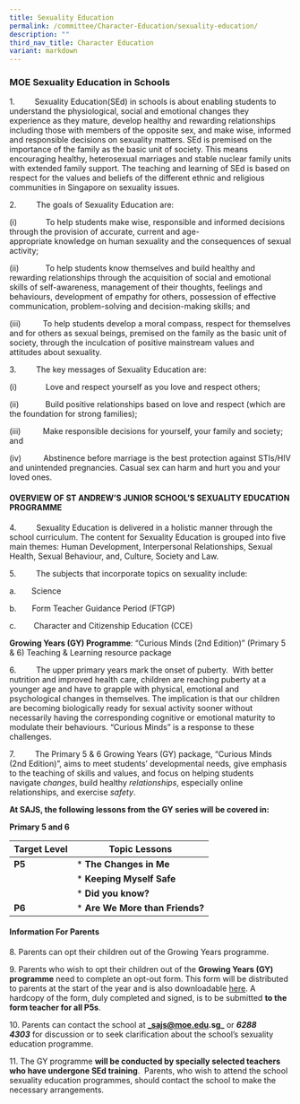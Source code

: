 ```yaml
---
title: Sexuality Education
permalink: /committee/Character-Education/sexuality-education/
description: ""
third_nav_title: Character Education
variant: markdown
---
```

### MOE Sexuality Education in Schools

1.         Sexuality Education(SEd) in schools is about enabling students to understand the physiological, social and emotional changes they experience as they mature, develop healthy and rewarding relationships including those with members of the opposite sex, and make wise, informed and responsible decisions on sexuality matters. SEd is premised on the importance of the family as the basic unit of society. This means encouraging healthy, heterosexual marriages and stable nuclear family units with extended family support. The teaching and learning of SEd is based on respect for the values and beliefs of the different ethnic and religious communities in Singapore on sexuality issues.  

2.         The goals of Sexuality Education are:

(i)             To help students make wise, responsible and informed decisions through the provision of accurate, current and age-appropriate knowledge on human sexuality and the consequences of sexual activity;

(ii)            To help students know themselves and build healthy and rewarding relationships through the acquisition of social and emotional skills of self-awareness, management of their thoughts, feelings and behaviours, development of empathy for others, possession of effective communication, problem-solving and decision-making skills; and

(iii)          To help students develop a moral compass, respect for themselves and for others as sexual beings, premised on the family as the basic unit of society, through the inculcation of positive mainstream values and attitudes about sexuality.

3.         The key messages of Sexuality Education are:

(i)             Love and respect yourself as you love and respect others;

(ii)            Build positive relationships based on love and respect (which are the foundation for strong families);

(iii)          Make responsible decisions for yourself, your family and society; and

(iv)          Abstinence before marriage is the best protection against STIs/HIV and unintended pregnancies. Casual sex can harm and hurt you and your loved ones.

  

#### OVERVIEW OF ST ANDREW’S JUNIOR SCHOOL’S SEXUALITY EDUCATION PROGRAMME

  

4.         Sexuality Education is delivered in a holistic manner through the school curriculum. The content for Sexuality Education is grouped into five main themes: Human Development, Interpersonal Relationships, Sexual Health, Sexual Behaviour, and, Culture, Society and Law. 

5.         The subjects that incorporate topics on sexuality include:

a.       Science 

b.       Form Teacher Guidance Period (FTGP)

c.        Character and Citizenship Education (CCE)

**Growing Years (GY) Programme**: “Curious Minds (2nd Edition)” (Primary 5 & 6) Teaching & Learning resource package

6.         The upper primary years mark the onset of puberty.  With better nutrition and improved health care, children are reaching puberty at a younger age and have to grapple with physical, emotional and psychological changes in themselves. The implication is that our children are becoming biologically ready for sexual activity sooner without necessarily having the corresponding cognitive or emotional maturity to modulate their behaviours. “Curious Minds” is a response to these challenges.

7.         The Primary 5 & 6 Growing Years (GY) package, “Curious Minds (2nd Edition)”, aims to meet students’ developmental needs, give emphasis to the teaching of skills and values, and focus on helping students navigate _changes_, build healthy _relationships_, especially online relationships, and exercise _safety_. 

  

**At SAJS, the following lessons from the GY series will be covered in:**

**Primary 5 and 6**



| **Target Level** | **Topic Lessons** |
| -------- | -------- |
| **P5**    |  *  **The Changes in Me**   |
|     | *   **Keeping Myself Safe**     |
|     | *   **Did you know?**     |
| **P6**    | *   **Are We More than Friends?**     |

#### Information For Parents

8. Parents can opt their children out of the Growing Years programme.

9. Parents who wish to opt their children out of the **Growing Years (GY) programme** need to complete an opt-out form. This form will be distributed to parents at the start of the year and is also downloadable [here](/files/SEd_letter_to_parents2024.pdf). A hardcopy of the form, duly completed and signed, is to be submitted **to the form teacher for all P5s**.

10\. Parents can contact the school at **_sajs@moe.edu.sg_** or **_6288 4303_** for discussion or to seek clarification about the school’s sexuality education programme.

11\. The GY programme **will be conducted by specially selected teachers who have undergone SEd training**.  Parents, who wish to attend the school sexuality education programmes, should contact the school to make the necessary arrangements.